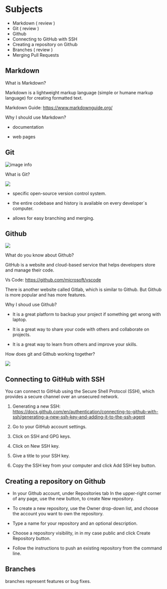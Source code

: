 # Subjects

- Markdown ( review )
- Git ( review )
- Github
- Connecting to GitHub with SSH
- Creating a repository on Github
- Branches ( review )
- Merging Pull Requests

## Markdown

What is Markdown?

Markdown is a lightweight markup language (simple or humane markup language) for creating formatted text.

Markdown Guide: https://www.markdownguide.org/

Why I should use Markdown?

- documentation

- web pages

## Git

![image info](https://media.tproger.ru/uploads/2020/12/git_guide_for_beginners-cover-icon-original.png)


What is Git?

![](https://cdn.movavi.io/pages/0013/24/2448dd0f445a993039a57f67714a8a0a921994c8.webp)


- specific open-source version control system.


- the entire codebase and history is available on every developer&#xb4;s computer.


- allows for easy branching and merging.


## Github

![](https://i.ytimg.com/vi/OEGm7LXAN_c/maxresdefault.jpg)

What do you know about Github?


GitHub is a website and cloud-based service that helps developers store and manage their code.


Vs Code: https://github.com/microsoft/vscode

There is another website called Gitlab, which is similar to Github. But Github is more popular and has more features.


Why I shoud use Github?


- It is a great platform to backup your project if something get wrong with laptop.


- It is a great way to share your code with others and collaborate on projects.


- It is a great way to learn from others and improve your skills.


How does git and Github working together?

![](https://public.crtil.com/images/s0FGke5TM.png)



## Connecting to GitHub with SSH


You can connect to GitHub using the Secure Shell Protocol (SSH), which provides a secure channel over an unsecured network.


1. Generating a new SSH: https://docs.github.com/en/authentication/connecting-to-github-with-ssh/generating-a-new-ssh-key-and-adding-it-to-the-ssh-agent


2. Go to your GitHub account settings.


3. Click on SSH and GPG keys.


4. Click on New SSH key.


5. Give a title to your SSH key.


6. Copy the SSH key from your computer and click Add SSH key button.



## Creating a repository on Github


- In your Github account, under Repositories tab In the upper-right corner of any page, use the new button, to create New repository.


- To create a new repository, use the Owner drop-down list, and choose the account you want to own the repository.


- Type a name for your repository and an optional description. 


- Choose a repository visibility, in in my case public and click Create Repository button.


- Follow the instructions to push an existing repository from the command line.

## Branches


branches represent features or bug fixes.